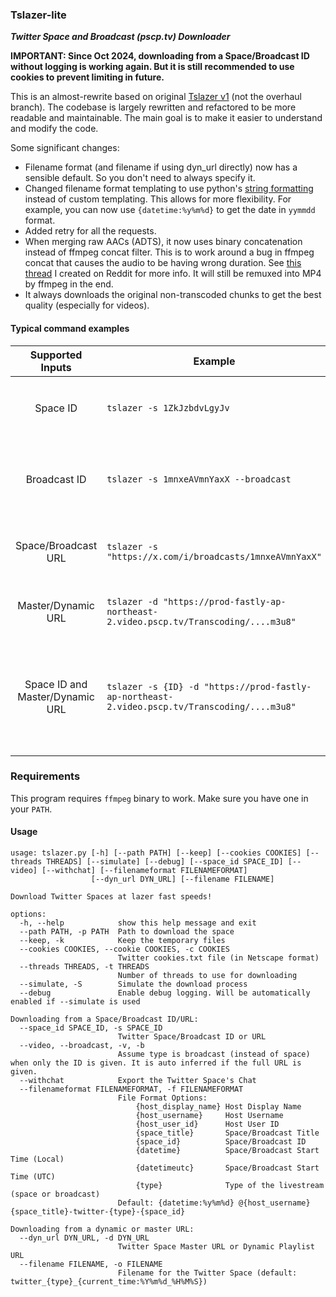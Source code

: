 ### Tslazer-lite

***Twitter Space and Broadcast (pscp.tv) Downloader***

**IMPORTANT: Since Oct 2024, downloading from a Space/Broadcast ID without logging is working again. But it is still recommended to use cookies to prevent limiting in future.**

This is an almost-rewrite based on original [Tslazer v1](https://github.com/HoloArchivists/tslazer) (not the overhaul branch). The codebase is largely rewritten and refactored to be more readable and maintainable. The main goal is to make it easier to understand and modify the code.

Some significant changes:
- Filename format (and filename if using dyn_url directly) now has a sensible default. So you don't need to always specify it.
- Changed filename format templating to use python's [string formatting](https://docs.python.org/3/library/string.html#format-string-syntax) instead of custom templating. This allows for more flexibility. For example, you can now use `{datetime:%y%m%d}` to get the date in `yymmdd` format.
- Added retry for all the requests.
- When merging raw AACs (ADTS), it now uses binary concatenation instead of ffmpeg concat filter. This is to work around a bug in ffmpeg concat that causes the audio to be having wrong duration. See [this thread](https://www.reddit.com/r/ffmpeg/comments/13pds8a/why_does_concatenate_raw_aac_files_directly_into/) I created on Reddit for more info. It will still be remuxed into MP4 by ffmpeg in the end.
- It always downloads the original non-transcoded chunks to get the best quality (especially for videos).

#### Typical command examples

|  Supported Inputs | Example | Note |
| :------------: | -------------- | -------------- |
| Space ID | `tslazer -s 1ZkJzbdvLgyJv` | It is recommanded to use `-c cookies.txt` with it. |
| Broadcast ID | `tslazer -s 1mnxeAVmnYaxX --broadcast` | Use `--broadcast` to indicate it is a broadcast instead of a space. |
| Space/Broadcast URL | `tslazer -s "https://x.com/i/broadcasts/1mnxeAVmnYaxX"` | It will automatically detect if it is a space or broadcast. |
| Master/Dynamic URL| `tslazer -d "https://prod-fastly-ap-northeast-2.video.pscp.tv/Transcoding/....m3u8"` | Any master/dynamic m3u8 URL will work. |
| Space ID and Master/Dynamic URL | `tslazer -s {ID} -d "https://prod-fastly-ap-northeast-2.video.pscp.tv/Transcoding/....m3u8"` | You can use the combination of both for Spaces that are already ended. This way, metadata can be fetched from the Space ID. |

### Requirements
This program requires `ffmpeg` binary to work. Make sure you have one in your `PATH`.

#### Usage
    usage: tslazer.py [-h] [--path PATH] [--keep] [--cookies COOKIES] [--threads THREADS] [--simulate] [--debug] [--space_id SPACE_ID] [--video] [--withchat] [--filenameformat FILENAMEFORMAT]
                      [--dyn_url DYN_URL] [--filename FILENAME]

    Download Twitter Spaces at lazer fast speeds!

    options:
      -h, --help            show this help message and exit
      --path PATH, -p PATH  Path to download the space
      --keep, -k            Keep the temporary files
      --cookies COOKIES, --cookie COOKIES, -c COOKIES
                            Twitter cookies.txt file (in Netscape format)
      --threads THREADS, -t THREADS
                            Number of threads to use for downloading
      --simulate, -S        Simulate the download process
      --debug               Enable debug logging. Will be automatically enabled if --simulate is used

    Downloading from a Space/Broadcast ID/URL:
      --space_id SPACE_ID, -s SPACE_ID
                            Twitter Space/Broadcast ID or URL
      --video, --broadcast, -v, -b
                            Assume type is broadcast (instead of space) when only the ID is given. It is auto inferred if the full URL is given.
      --withchat            Export the Twitter Space's Chat
      --filenameformat FILENAMEFORMAT, -f FILENAMEFORMAT
                            File Format Options:
                                {host_display_name} Host Display Name
                                {host_username}     Host Username
                                {host_user_id}      Host User ID
                                {space_title}       Space/Broadcast Title
                                {space_id}          Space/Broadcast ID
                                {datetime}          Space/Broadcast Start Time (Local)
                                {datetimeutc}       Space/Broadcast Start Time (UTC)
                                {type}              Type of the livestream (space or broadcast)
                            Default: {datetime:%y%m%d} @{host_username} {space_title}-twitter-{type}-{space_id}

    Downloading from a dynamic or master URL:
      --dyn_url DYN_URL, -d DYN_URL
                            Twitter Space Master URL or Dynamic Playlist URL
      --filename FILENAME, -o FILENAME
                            Filename for the Twitter Space (default: twitter_{type}_{current_time:%Y%m%d_%H%M%S})
